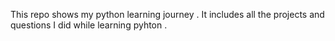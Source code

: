 This repo shows my python learning journey . It includes all the projects and questions I did while learning pyhton .
